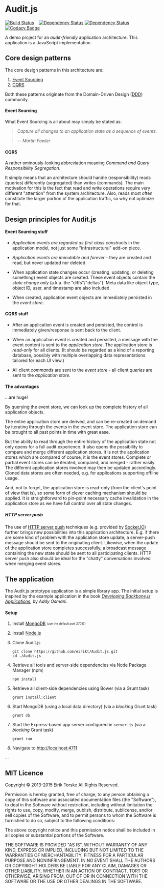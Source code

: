 # Audit.js

[![Build Status](https://travis-ci.org/eirikt/Audit.js.png?branch=master)](https://travis-ci.org/eirikt/Audit.js)
&nbsp;&nbsp;
[![Dependency Status](https://www.versioneye.com/user/projects/5534217110e714f9e500139d/badge.svg?style=flat)](https://www.versioneye.com/user/projects/5534217110e714f9e500139d)
[![Dependency Status](https://www.versioneye.com/user/projects/5534226910e7149066001007/badge.svg?style=flat)](https://www.versioneye.com/user/projects/5534226910e7149066001007)
&nbsp;&nbsp;
[![Codacy Badge](https://www.codacy.com/project/badge/69b2d4cca39a44bd966fbc90cfe4e35e)](https://www.codacy.com/app/eiriktorske/Audit-js)

A demo project for an _audit-friendly_ application architecture.
This application is a JavaScript implementation.


## Core design patterns

The core design patterns in this architecture are:

 1. [Event Sourcing][11]
 2. [CQRS][12]

Both these patterns originate from the Domain-Driven Design ([DDD][10]) community.

#### Event Sourcing

What Event Sourcing is all about may simply be stated as:

> _Capture all changes to an application state as a sequence of events._

> -- <cite>Martin Fowler</cite>

#### CQRS

A rather ominously-looking abbreviation meaning _Command and Query Responsibility Segregation_.

It simply means that an architecture should handle (responsibility) reads (queries) differently (segregated) than writes (commands).
The main motivation for this is the fact that read and write operations require very different "attention" from the system architecture.
Also, reads most often constitute the larger portion of the application traffic, so why not optimize for that.


## Design principles for Audit.js

#### Event Sourcing stuff

 * _Application events are regarded as first class constructs_ in the application model, not just some "infrastructural" add-on piece.

 * _Application events are immutable and forever_ - they are created and read, but never updated nor deleted.

 * When application state changes occur (creating, updating, or deleting something) event objects are created. These event objects contain the _state change only_ (a.k.a. the "diffs"/"deltas"). Meta data like object type, object ID, user, and timestamp are also included.

 * When created, application event objects are immediately persisted in the _event store_.

#### CQRS stuff

 * After an application event is created and persisted, the control is immediately given/response is sent back to the client.

 * When an application event is created and persisted, a message with the event content is sent to the _application store_. The application store is _read-only_ for all clients. (It should be regarded as a kind of a reporting database, possibly with multiple overlapping data representations tailored for each UI view.)

 * All client _commands_ are sent to the _event store_ - all client _queries_ are sent to the _application store_.

#### The advantages

...are huge!

By querying the event store, we can look up the complete history of all application objects.

The entire application store are derived, and can be re-created on demand by iterating through the events in the event store.
The application store can be brought to all past points in time with great ease.

But the ability to read through the entire history of the application state not only opens for a full audit experience.
It also opens the possibility to compare and merge different application stores.
It is not the application stores which are compared of course, it is the event stores.
Complete or partial event stores can be iterated, compared, and merged - rather easily.
The different application stores involved may then be updated accordingly.
Cloned data stores are often needed, e.g. for applications supporting offline usage.

And, not to forget, the application store is read-only (from the client's point of view that is), so some form of clever caching mechanism should be applied.
It is straightforward to pin-point necessary cache invalidation in the application store as we have full control over all state changes.

##### HTTP server push

The use of [HTTP server push][13] techniques (e.g. provided by [Socket.IO][24]) further brings new possibilities into this application architecture.
E.g. if there are some kind of problem with the application store update, a server-push message should be sent to the originating client.
Likewise, when the update of the application store completes successfully, a broadcast message containing the new state should be sent to all participating clients.
HTTP server push also should be ideal for the "chatty" conversations involved when merging event stores.


## The application

The Audit.js prototype application is a simple library app.
The initial setup is inspired by the example application in the book [_Developing Backbone.js Applications_][16], by _Addy Osmani_.

#### Setup

 1. Install [MongoDB][30] <sub><sup>(use the default port 27017)</sup></sub>

 1. Install [Node.js][35]

 1. Clone Audit.js

    ```
    git clone https://github.com/eirikt/Audit.js.git
    cd ./Audit.js
    ```
 1. Retrieve all tools and server-side dependencies via Node Package Manager (npm)

    ```
    npm install
    ```
 1. Retrieve all client-side dependencies using Bower (via a Grunt task)

    ```
    grunt install:client
    ```
 1. Start MongoDB (using a local data directory) (via a _blocking_ Grunt task)

    ```
    grunt db
    ```
 1. Start the Express-based app server configured in `server.js` (via a _blocking_ Grunt task)

    ```
    grunt run
    ```
 1. Navigate to [http://localhost:4711](http://localhost:4711)

...


## MIT Licence

Copyright © 2013-2015 Eirik Torske All Rights Reserved.

Permission is hereby granted, free of charge, to any person obtaining a copy of this software and associated documentation files (the "Software"), to deal in the Software without restriction, including without limitation the rights to use, copy, modify, merge, publish, distribute, sublicense, and/or sell copies of the Software, and to permit persons to whom the Software is furnished to do so, subject to the following conditions:

The above copyright notice and this permission notice shall be included in all copies or substantial portions of the Software.

THE SOFTWARE IS PROVIDED "AS IS", WITHOUT WARRANTY OF ANY KIND, EXPRESS OR IMPLIED, INCLUDING BUT NOT LIMITED TO THE WARRANTIES OF MERCHANTABILITY, FITNESS FOR A PARTICULAR PURPOSE AND NONINFRINGEMENT. IN NO EVENT SHALL THE AUTHORS OR COPYRIGHT HOLDERS BE LIABLE FOR ANY CLAIM, DAMAGES OR OTHER LIABILITY, WHETHER IN AN ACTION OF CONTRACT, TORT OR OTHERWISE, ARISING FROM, OUT OF OR IN CONNECTION WITH THE SOFTWARE OR THE USE OR OTHER DEALINGS IN THE SOFTWARE.


[10]: http://en.wikipedia.org/wiki/Domain-driven_design
[11]: http://martinfowler.com/eaaDev/EventSourcing.html
[12]: http://martinfowler.com/bliki/CQRS.html
[13]: http://en.wikipedia.org/wiki/Push_technology

[16]: http://addyosmani.github.io/backbone-fundamentals/#exercise-2-book-library---your-first-restful-backbone.js-app

[20]: http://jquery.com
[21]: http://backbonejs.org
[22]: http://marionettejs.com
[23]: http://requirejs.org
[24]: http://socket.io
[25]: http://amplifyjs.com
[26]: http://momentjs.com
[27]: http://twitter.github.io/bootstrap
[28]: http://requirejs.org

[30]: http://www.mongodb.org
[31]: http://mongoosejs.com

[35]: https://iojs.org
[36]: http://expressjs.com
